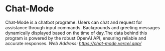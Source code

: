 # Chat-Mode
Chat-Mode is a chatbot programe. Users can chat and request for assistance through input commands. Backgrounds and greeting messages dynamically displayed based on the time of day.The data behind this program is powered by the robust OpenAI API, ensuring reliable and accurate responses.
*Web Address: https://chat-mode.vercel.app/*
